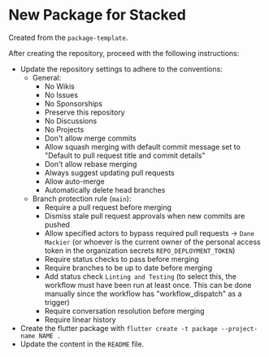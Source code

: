 # New Package for Stacked

Created from the `package-template`.

After creating the repository, proceed with the following instructions:

- Update the repository settings to adhere to the conventions:
  - General:
    - No Wikis
    - No Issues
    - No Sponsorships
    - Preserve this repository
    - No Discussions
    - No Projects
    - Don't allow merge commits
    - Allow squash merging with default commit message set to "Default to pull request title and commit details"
    - Don't allow rebase merging
    - Always suggest updating pull requests
    - Allow auto-merge
    - Automatically delete head branches
  - Branch protection rule (`main`):
    - Require a pull request before merging
    - Dismiss stale pull request approvals when new commits are pushed
    - Allow specified actors to bypass required pull requests -> `Dane Mackier` (or whoever is the current owner of the personal access token in the organization secrets `REPO_DEPLOYMENT_TOKEN`)
    - Require status checks to pass before merging
    - Require branches to be up to date before merging
    - Add status check `Linting and Testing` (to select this, the workflow must have been run at least once. This can be done manually since the workflow has "workflow_dispatch" as a trigger)
    - Require conversation resolution before merging
    - Require linear history
- Create the flutter package with `flutter create -t package --project-name NAME .`
- Update the content in the `README` file.
